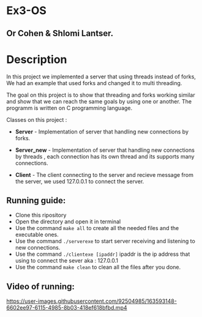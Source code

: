 # Ex3-OS
## Or Cohen & Shlomi Lantser.

# Description
In this project we implemented a server that using threads instead of forks,
We had an example that used forks and changed it to multi threading.

The goal on this project is to show that threading and forks working similar and show that we can reach the same goals by using one or another.
The programm is written on C programming language.

Classes on this project :
                  
* **Server** - Implementation of server that handling new connections by forks.

* **Server_new** - Implementation of server that handling new connections by threads , each connection has its own thread and its supports many connections.
                  
* **Client** - The client connecting to the server and recieve message from the server, we used 127.0.0.1 to connect the server.
                 
## Running guide:

* Clone this ripository
* Open the directory and open it in terminal
* Use the command `make all` to create all the needed files and the executable ones.
* Use the command `./serverexe` to start server receiving and listening to new connections.
* Use the command `./clientexe [ipaddr]` ipaddr is the ip address that using to connect the sever aka : 127.0.0.1
* Use the command `make clean` to clean all the files after you done.


## Video of running:

https://user-images.githubusercontent.com/92504985/163593148-6602ee97-6115-4985-8b03-418ef618bfbd.mp4

        
                 
